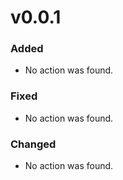 # v0.0.1

### Added
- No action was found.

### Fixed
- No action was found.

### Changed
- No action was found.